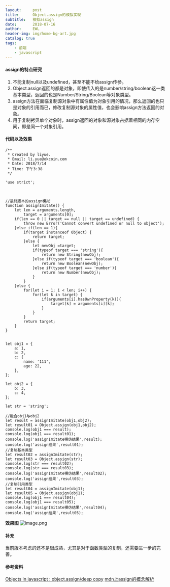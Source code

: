```yaml
---
layout:     post
title:      Object.assign的模拟实现
subtitle:   模拟assign
date:       2018-07-16
author:     EWL
header-img: img/home-bg-art.jpg
catalog: true
tags:
    - 前端    
    - javascript
---
```



#### assign的特点研究

1. 不能复制null以及undefined，甚至不能不给assign传参。
2. Object.assign返回的都是对象，即使传入的是number/string/boolean这一类基本类型，返回的也是Number/String/Boolean等对象类型。
3. assign方法在面临复制源对象中有属性值为对象引用的情况，那么返回的也只是对象的引用而已，修改复制源对象的属性值，也会影响assign方法返回的对象。
4. 用于复制拷贝单个对象时，assign返回的对象和源对象占据着相同的内存空间，即是同一个对象引用。

#### 代码以及效果

```
/**
 * Created by liyue.
 * Email: li.yue@okcoin.com
 * Date: 2018/7/14
 * Time: 下午3:38
 */

'use strict';



//最终版本的assign模拟
function assignImitate() {
    let len = arguments.length,
        target = arguments[0];
    if(len == 0 || target == null || target == undefined) {
        throw new Error('Cannot convert undefined or null to object');
    }else if(len == 1){
        if(target instanceof Object) {
            return target;
        }else {
            let newObj =target;
            if(typeof target === 'string'){
                return new String(newObj);
            }else if(typeof target === 'boolean'){
                return new Boolean(newObj);
            }else if(typeof target === 'number'){
                return new Number(newObj);
            }
        }
    }else {
        for(let i = 1; i < len; i++) {
            for(let k in target) {
                if(arguments[i].hasOwnProperty(k)){
                    target[k] = arguments[i][k];
                }
            }
        }
        return target;
    }
}


let obj1 = {
    a: 1,
    b: 2,
    c: {
        name: '111',
        age: 22,
    },
};

let obj2 = {
    b: 3,
    c: 4,
};

let str = 'string';

//融合obj1与obj2
let result = assignImitate(obj1,obj2);
let result01 = Object.assign(obj1,obj2);
console.log(obj1 === result);
console.log(obj1 === result01);
console.log('assignImitate模仿结果',result);
console.log('assign结果',result01);
//复制基本类型
let result02 = assignImitate(str);
let result03 = Object.assign(str);
console.log(str === result02);
console.log(str === result03);
console.log('assignImitate模仿结果',result02);
console.log('assign结果',result03);
//复制引用类型
let result04 = assignImitate(obj1);
let result05 = Object.assign(obj1);
console.log(obj1 === result04);
console.log(obj1 === result05);
console.log('assignImitate模仿结果',result04);
console.log('assign结果',result05);
```

**效果图**
![image.png](https://upload-images.jianshu.io/upload_images/7930564-a097ca7da00165d9.png?imageMogr2/auto-orient/strip%7CimageView2/2/w/1240)

#### 补充

当前版本考虑的还不是很成熟，尤其是对于函数类型的复制，还需要进一步的完善。

#### 参考资料
[Objects in javascript : object.assign/deep copy](https://medium.com/@tkssharma/objects-in-javascript-object-assign-deep-copy-64106c9aefab)
[mdn上assign的概念解析](https://developer.mozilla.org/zh-CN/docs/Web/JavaScript/Reference/Global_Objects/Object/assign)
